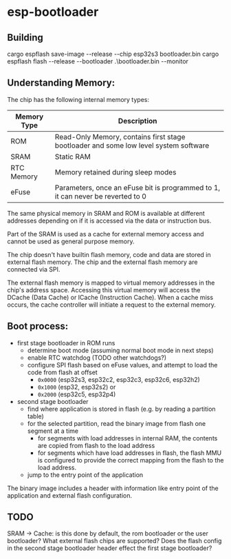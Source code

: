 # esp-bootloader

## Building

cargo espflash save-image --release --chip esp32s3 bootloader.bin
cargo espflash flash --release --bootloader .\bootloader.bin --monitor

## Understanding Memory:

The chip has the following internal memory types:

| Memory Type | Description                                                                          |
|-------------|--------------------------------------------------------------------------------------|
| ROM         | Read-Only Memory, contains first stage bootloader and some low level system software |
| SRAM        | Static RAM                                                                           |
| RTC Memory  | Memory retained during sleep modes                                                   |
| eFuse       | Parameters, once an eFuse bit is programmed to 1, it can never be reverted to 0      |

The same physical memory in SRAM and ROM is available at different addresses depending on if it is accessed via the data
or instruction bus.

Part of the SRAM is used as a cache for external memory access and cannot be used as general purpose memory.

The chip doesn't have builtin flash memory, code and data are stored in external flash memory.
The chip and the external flash memory are connected via SPI.

The external flash memory is mapped to virtual memory addresses in the chip's address space.
Accessing this virtual memory will access the DCache (Data Cache) or ICache (Instruction Cache).
When a cache miss occurs, the cache controller will initiate a request to the external memory.

## Boot process:

* first stage bootloader in ROM runs
    * determine boot mode (assuming normal boot mode in next steps)
    * enable RTC watchdog (TODO other watchdogs?)
    * configure SPI flash based on eFuse values, and attempt to load the code from flash at offset
        * `0x0000` (esp32s3, esp32c2, esp32c3, esp32c6, esp32h2)
        * `0x1000` (esp32, esp32s2) or
        * `0x2000` (esp32c5, esp32p4)
* second stage bootloader
    * find where application is stored in flash (e.g. by reading a partition table)
    * for the selected partition, read the binary image from flash one segment at a time
        * for segments with load addresses in internal RAM, the contents are copied from flash to the load address
        * for segments which have load addresses in flash, the flash MMU is configured to provide the correct mapping
          from the flash to the load address.
    * jump to the entry point of the application

The binary image includes a header with information like entry point of the application and external flash
configuration.

## TODO

SRAM -> Cache: is this done by default, the rom bootloader or the user bootloader?
What external flash chips are supported?
Does the flash config in the second stage bootloader header effect the first stage bootloader? 

